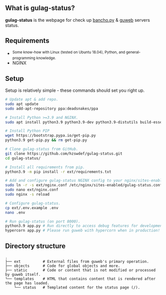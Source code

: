 ## What is gulag-status?

**gulag-status** is the webpage for check up [bancho.py]( https://github.com/osuAkatsuki/bancho.py ) & [guweb]( https://github.com/Varkaria/guweb ) servers status.

## Requirements
- <sup>Some know-how with Linux (tested on Ubuntu 18.04), Python, and general-programming knowledge.</sup>
- NGINX

## Setup
Setup is relatively simple - these commands should set you right up.

```bash
# Update apt & add repo.
sudo apt update
sudo add-apt-repository ppa:deadsnakes/ppa

# Install Python >=3.9 and NGINX.
sudo apt install python3.9 python3.9-dev python3.9-distutils build-essential nginx

# Install Python PIP
wget https://bootstrap.pypa.io/get-pip.py
python3.9 get-pip.py && rm get-pip.py

# Clone gulag-status from GitHub.
git clone https://github.com/hzswdef/gulag-status.git
cd gulag-status/

# Install all requirements from pip.
python3.9 -m pip install -r ext/requirements.txt

# Add and configure gulag-status NGINX config to your nginx/sites-enabled.
sudo ln -r -s ext/nginx.conf /etc/nginx/sites-enabled/gulag-status.conf
sudo nano ext/nginx.conf
sudo nginx -s reload

# Configure gulag-status.
cp ext/.env.example .env
nano .env

# Run gulag-status (on port 8000).
python3.9 app.py # Run directly to access debug features for development!
hypercorn app.py # Please run guweb with hypercorn when in production! It will improve performance drastically by disabling all of the debug features a developer would need!
```

## Directory structure

```
.
├── ext          # External files from guweb's primary operation.
├── objects      # Code for global objects and more.
├── static       # Code or content that is not modified or processed by guweb itself.
└── templates    # HTML that contains content that is rendered after the page has loaded.
    └── status   # Templated content for the status page (/).
```
